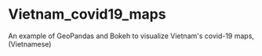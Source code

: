 # Vietnam_covid19_maps
An example of GeoPandas and Bokeh to visualize Vietnam's covid-19 maps, (Vietnamese)
